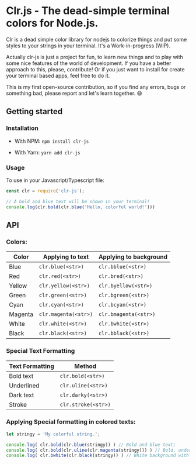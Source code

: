 # Clr.js - The dead-simple terminal colors for Node.js.

Clr is a dead simple color library for nodejs to colorize things and put some styles to your strings in your terminal. It's a Work-in-progress (WIP).

Actually clr-js is just a project for fun, to learn new things and to play with some nice features of the world of development. If you have a better approach to this, please, contribute! Or if you just want to install for create your terminal based apps, feel free to do it.

This is my first open-source contribution, so if you find any errors, bugs or something bad, please report and let's learn together. :smile:

## Getting started

### Installation

* With NPM:
`npm install clr-js`

* With Yarn:
`yarn add clr-js`

### Usage

To use in your Javascript/Typescript file:

```js
const clr = require('clr-js');

// A bold and blue text will be shown in your terminal!
console.log(clr.bold(clr.blue('Hello, colorful world!')))
```

## API

### Colors:

Color       | Applying to text     | Applying to background
------------|----------------------|-----------------------
 Blue       | `clr.blue(<str>)`    | `clr.bblue(<str>)`
 Red        | `clr.red(<str>)`     | `clr.bred(<str>)`
 Yellow     | `clr.yellow(<str>)`  | `clr.byellow(<str>)`
 Green      | `clr.green(<str>)`   | `clr.bgreen(<str>)`
 Cyan       | `clr.cyan(<str>)`    | `clr.bcyan(<str>)`
 Magenta    | `clr.magenta(<str>)` | `clr.bmagenta(<str>)`
 White      | `clr.white(<str>)`   | `clr.bwhite(<str>)`
 Black      | `clr.black(<str>)`   | `clr.bblack(<str>)`

### Special Text Formatting

Text Formatting | Method 
----------------|--------
 Bold text      | `clr.bold(<str>)`
 Underlined     | `clr.uline(<str>)`
 Dark text      | `clr.darky(<str>)`
 Stroke         | `clr.stroke(<str>)`

### Applying Special formatting in colored texts:

```js
let stringy = 'My colorful string.';

console.log( clr.bold(clr.blue(stringy)) ) // Bold and blue text;
console.log( clr.bold(clr.uline(clr.magenta(stringy))) ) // Bold, underlined magenta-colored text;
console.log( clr.bwhite(clr.black(stringy)) ) // White background with black text;
```
